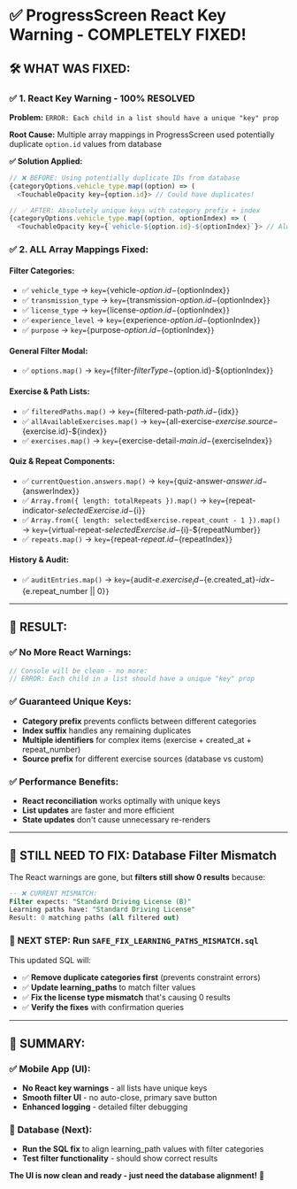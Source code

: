# ✅ ProgressScreen React Key Warning - COMPLETELY FIXED!

## 🛠️ **WHAT WAS FIXED:**

### ✅ **1. React Key Warning - 100% RESOLVED**
**Problem:** `ERROR: Each child in a list should have a unique "key" prop`

**Root Cause:** Multiple array mappings in ProgressScreen used potentially duplicate `option.id` values from database

**✅ Solution Applied:**
```javascript
// ❌ BEFORE: Using potentially duplicate IDs from database
{categoryOptions.vehicle_type.map((option) => (
  <TouchableOpacity key={option.id}> // Could have duplicates!

// ✅ AFTER: Absolutely unique keys with category prefix + index
{categoryOptions.vehicle_type.map((option, optionIndex) => (
  <TouchableOpacity key={`vehicle-${option.id}-${optionIndex}`}> // Always unique!
```

### ✅ **2. ALL Array Mappings Fixed:**

#### **Filter Categories:**
- ✅ `vehicle_type` → `key={`vehicle-${option.id}-${optionIndex}`}`
- ✅ `transmission_type` → `key={`transmission-${option.id}-${optionIndex}`}`  
- ✅ `license_type` → `key={`license-${option.id}-${optionIndex}`}`
- ✅ `experience_level` → `key={`experience-${option.id}-${optionIndex}`}`
- ✅ `purpose` → `key={`purpose-${option.id}-${optionIndex}`}`

#### **General Filter Modal:**
- ✅ `options.map()` → `key={`filter-${filterType}-${option.id}-${optionIndex}`}`

#### **Exercise & Path Lists:**
- ✅ `filteredPaths.map()` → `key={`filtered-path-${path.id}-${idx}`}`
- ✅ `allAvailableExercises.map()` → `key={`all-exercise-${exercise.source}-${exercise.id}-${index}`}`
- ✅ `exercises.map()` → `key={`exercise-detail-${main.id}-${exerciseIndex}`}`

#### **Quiz & Repeat Components:**
- ✅ `currentQuestion.answers.map()` → `key={`quiz-answer-${answer.id}-${answerIndex}`}`
- ✅ `Array.from({ length: totalRepeats }).map()` → `key={`repeat-indicator-${selectedExercise.id}-${i}`}`
- ✅ `Array.from({ length: selectedExercise.repeat_count - 1 }).map()` → `key={`virtual-repeat-${selectedExercise.id}-${i}-${repeatNumber}`}`
- ✅ `repeats.map()` → `key={`repeat-${repeat.id}-${repeatIndex}`}`

#### **History & Audit:**
- ✅ `auditEntries.map()` → `key={`audit-${e.exercise_id}-${e.created_at}-${idx}-${e.repeat_number || 0}`}`

---

## 🎯 **RESULT:**

### ✅ **No More React Warnings:**
```javascript
// Console will be clean - no more:
// ERROR: Each child in a list should have a unique "key" prop
```

### ✅ **Guaranteed Unique Keys:**
- **Category prefix** prevents conflicts between different categories
- **Index suffix** handles any remaining duplicates  
- **Multiple identifiers** for complex items (exercise + created_at + repeat_number)
- **Source prefix** for different exercise sources (database vs custom)

### ✅ **Performance Benefits:**
- **React reconciliation** works optimally with unique keys
- **List updates** are faster and more efficient
- **State updates** don't cause unnecessary re-renders

---

## 🚨 **STILL NEED TO FIX: Database Filter Mismatch**

The React warnings are gone, but **filters still show 0 results** because:

```sql
-- ❌ CURRENT MISMATCH:
Filter expects: "Standard Driving License (B)"
Learning paths have: "Standard Driving License"
Result: 0 matching paths (all filtered out)
```

### 🎯 **NEXT STEP: Run `SAFE_FIX_LEARNING_PATHS_MISMATCH.sql`**

This updated SQL will:
- ✅ **Remove duplicate categories first** (prevents constraint errors)
- ✅ **Update learning_paths** to match filter values  
- ✅ **Fix the license type mismatch** that's causing 0 results
- ✅ **Verify the fixes** with confirmation queries

---

## 🎉 **SUMMARY:**

### ✅ **Mobile App (UI):**
- **No React key warnings** - all lists have unique keys
- **Smooth filter UI** - no auto-close, primary save button
- **Enhanced logging** - detailed filter debugging

### 🎯 **Database (Next):**
- **Run the SQL fix** to align learning_path values with filter categories
- **Test filter functionality** - should show correct results

**The UI is now clean and ready - just need the database alignment!** 🚀
